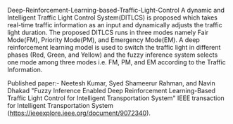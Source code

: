 Deep-Reinforcement-Learning-based-Traffic-Light-Control
A dynamic and Intelligent Traffic Light Control System(DITLCS) is proposed which takes real-time traffic information as an input and dynamically adjusts the traffic light duration. The proposed DITLCS runs in three modes namely Fair Mode(FM), Priority Mode(PM), and Emergency Mode(EM). A deep reinforcement learning model is used to switch the traffic light in different phases (Red, Green, and Yellow) and the fuzzy inference system selects one mode among three modes i.e. FM, PM, and EM according to the Traffic Information.

Published paper:-
Neetesh Kumar, Syed Shameerur Rahman, and  Navin Dhakad "Fuzzy Inference Enabled Deep Reinforcement Learning-Based Traffic Light Control for Intelligent Transportation System"
IEEE transaction for Intelligent Transportation System (https://ieeexplore.ieee.org/document/9072340).
